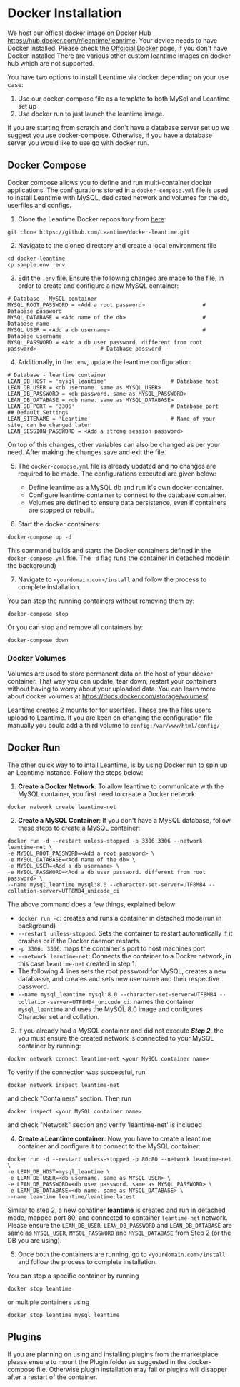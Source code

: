 # Docker Installation

We host our offical docker image on Docker Hub https://hub.docker.com/r/leantime/leantime. Your device needs to have Docker Installed. Please check the [Offcicial Docker](https://docs.docker.com/get-docker/) page, if you don't have Docker installed
There are various other custom leantime images on docker hub which are not supported.

You have two options to install Leantime via docker depending on your use case:

1. Use our docker-compose file as a template to both MySql and Leantime set up
2. Use docker run to just launch the leantime image.

If you are starting from scratch and don't have a database server set up we suggest you use docker-compose. Otherwise, if you have a database server you would like to use go with docker run.

## Docker Compose

Docker compose allows you to define and run multi-container docker applications. The configurations stored in a `docker-compose.yml` file is used to install Leantime with MySQL, dedicated network and volumes for the db, userfiles and configs.

1. Clone the Leantime Docker repoository from [here](https://github.com/Leantime/docker-leantime):

```
git clone https://github.com/Leantime/docker-leantime.git
```

2. Navigate to the cloned directory and create a local environment file

```
cd docker-leantime
cp sample.env .env
```

3. Edit the `.env` file. Ensure the following changes are made to the file, in order to create and configure a new MySQL container:

```
# Database - MySQL container
MYSQL_ROOT_PASSWORD = <Add a root password>                  # Database password
MYSQL_DATABASE = <Add name of the db>                        # Database name
MYSQL_USER = <Add a db username>                             # Database username
MYSQL_PASSWORD = <Add a db user password. different from root password>                    # Database password
```

4. Additionally, in the `.env`, update the leantime configuration:

```
# Database - leantime container
LEAN_DB_HOST = 'mysql_leantime'                    # Database host
LEAN_DB_USER = <db username. same as MYSQL_USER>
LEAN_DB_PASSWORD = <db password. same as MYSQL_PASSWORD>
LEAN_DB_DATABASE = <db name. same as MYSQL_DATABASE>
LEAN_DB_PORT = '3306'                              # Database port
## Default Settings
LEAN_SITENAME = 'Leantime'                         # Name of your site, can be changed later
LEAN_SESSION_PASSWORD = <Add a strong session password>
```

On top of this changes, other variables can also be changed as per your need. After making the changes save and exit the file.

5. The `docker-compose.yml` file is already updated and no changes are required to be made. The configurations executed are given below:

   - Define leantime as a MySQL db and run it's own docker container.
   - Configure leantime container to connect to the database container.
   - Volumes are defined to ensure data persistence, even if containers are stopped or rebuilt.

6. Start the docker containers:

```
docker-compose up -d
```

This command builds and starts the Docker containers defined in the `docker-compose.yml` file. The `-d` flag runs the container in detached mode(in the background)

7. Navigate to `<yourdomain.com>/install` and follow the process to complete installation.


You can stop the running containers without removing them by:

```
docker-compose stop
```

Or you can stop and remove all containers by:

```
docker-compose down
```


### Docker Volumes
Volumes are used to store permanent data on the host of your docker container. That way you can update, tear down, restart your containers without having to worry about your uploaded data. You can learn more about docker volumes at https://docs.docker.com/storage/volumes/

Leantime creates 2 mounts for for userfiles. These are the files users upload to Leantime. If you are keen on changing the configuration file manually you could add a third volume to `config:/var/www/html/config/`

## Docker Run

The other quick way to to intall Leantime, is by using Docker run to spin up an Leantime instance. Follow the steps below:

1. **Create a Docker Network**:
To allow leantime to communicate with the MySQL container, you first need to create a Docker network:

```
docker network create leantime-net
```

2. **Create a MySQL Container**:
If you don't have a MySQL database, follow these steps to create a MySQL container:

```
docker run -d --restart unless-stopped -p 3306:3306 --network leantime-net \
-e MYSQL_ROOT_PASSWORD=<Add a root password> \
-e MYSQL_DATABASE=<Add name of the db> \
-e MYSQL_USER=<Add a db username> \
-e MYSQL_PASSWORD=<Add a db user password. different from root password> \
--name mysql_leantime mysql:8.0 --character-set-server=UTF8MB4 --collation-server=UTF8MB4_unicode_ci
```

The above command does a few things, explained below:
* `docker run -d`: creates and runs a container in detached mode(run in background)
* `--restart unless-stopped`: Sets the container to restart automatically if it crashes or if the Docker daemon restarts.
* `-p 3306: 3306`: maps the container's port to host machines port
* `--network leantime-net`: Connects the container to a Docker network, in this case `leantime-net` created in step 1.
* The following 4 lines sets the root password for MySQL, creates a new databasse, and creates and sets new username and their respective password.
* `--name mysql_leantime mysql:8.0 --character-set-server=UTF8MB4 --collation-server=UTF8MB4_unicode_ci`: names the container `mysql_leantime` and uses the MySQL 8.0 image and configures Character set and collation.

3. If you already had a MySQL container and did not execute ***Step 2***, the you must ensure the created network is connected to your MySQL container by running:
```
docker network connect leantime-net <your MySQL container name>
```

To verify if the connection was successful, run
```
docker network inspect leantime-net
```

and check "Containers" section. Then run 
```
docker inspect <your MySQL container name>
```
and check "Network" section and verify 'leantime-net' is included

4. **Create a Leantime container**: Now, you have to create a leantime container and configure it to connect to the MySQL container:

```
docker run -d --restart unless-stopped -p 80:80 --network leantime-net \
-e LEAN_DB_HOST=mysql_leantime \
-e LEAN_DB_USER=<db username. same as MYSQL_USER> \
-e LEAN_DB_PASSWORD=<db user password. same as MYSQL_PASSWORD> \
-e LEAN_DB_DATABASE=<db name. same as MYSQL_DATABASE> \
--name leantime leantime/leantime:latest
```
Similar to step 2, a new conatiner **leantime** is created and run in detached mode, mapped port 80, and connected to container `leantime-net` network. Please ensure the `LEAN_DB_USER`, `LEAN_DB_PASSWORD` and `LEAN_DB_DATABASE` are same as `MYSQL_USER`, `MYSQL_PASSWORD` and `MYSQL_DATABASE` from Step 2 (or the DB you are using).

5. Once both the containers are running, go to `<yourdomain.com>/install` and follow the process to complete installation.

You can stop a specific container by running 
```
docker stop leantime
```
or multiple containers using
```
docker stop leantime mysql_leantime
```

## Plugins

If you are planning on using and installing plugins from the marketplace please ensure to mount the Plugin folder as suggested in the docker-compose file. Otherwise plugin installation may fail or plugins will disapper after a restart of the container.

<!--

## Updates

### Using docker run

Every time we release a new version we create a new image on docker hub. Your host will not know about the update until you update your local docker image.
To check which version your have installed you can run

`docker images`

Look for Leantime. If the version says `latest` you will have to check the date of that image and compare when Leantime was last updated on https://hub.docker.com/r/leantime/leantime/tags

You can pull the latest version from docker hub using

`docker pull leantime:leantime`

Now that you have the latest image you need to update your container. This step requires you to stop and remove your current container and start a new one.

> But wait, won't I lose all my configuration changes and files?

Yes, this is why we created volumes above to keep your uploaded files. Configuration file values are passed in using the docker run or docker compose file.

Next let's find the old Leantime container using:

`docker ps -a --filter "ancestor=leantime:latest"` (If you installed Leantime with a specific version tag you should search for that version)

You should see a list of all docker containers with that version. You can now stop all containers using:

`docker stop $(docker ps -aq  --filter "ancestor=leantime:latest")`

Alternatively you can use the container id from the previous output and stop a container via

`docker stop <<containerID>>`

Now remove the old containers:

`docker rm $(docker ps -aq --filter "ancestor=leantime:latest")`

or

`docker rm <<containerID>>`

You can now follow the instructions above to set up an updated Leantime container using Docker run.

### Using docker-compose

Once again, docker compose makes things a lot easier. Here all you have to do is run the following commands in the folder of your compose file:

```
docker-compose pull
docker-compose up -d
```

Done. Docker will handle the download, stopping and recreation of your containers.

## Common Problems

### I forgot to add my docker volume, how can I add it later?

Once a container is running you cannot add a volume after the fact. However you can create a new container that includes the volumes (see above) and then copy the files from one container to another using `docker cp`

First create your new container using either docker compose or docker run. Instructions are above.

You should now have 2 Leantime containers. You need to find your container IDs to copy from and to containers:

`docker ps -a --filter "ancestor=leantime:latest"`

This will output a list of your containers. Write down the container id of your old container

Now copy the files from your old container to your local directory:

```
docker cp CONTAINERID:/var/www/html/public/userfiles /someLocalPath/public/userfiles
docker cp CONTAINERID:/var/www/html/userfiles /someLocalPath/userfiles
```

Now find the volumes docker created on your host. Usually these are stored in your docker application folders:

```
/var/lib/docker/volumes/public_userfiles/_data
/var/lib/docker/volumes/userfiles/_data
```

Move the files into the data folders and your new containers should now include your old files. At this point you can stop and remove the old container as this won't be needed anymore.

### I can't access the site from my public IP.

The scenario. You have a server with the IP 10.x.x.x and executed the docker commands above. Now your docker container will have it's own IP umder 172.x.x.x
If you want to access the site from outside of your local network using the IP 10.x.x.x you have to define that route in your host. There are many different ways to do that and covering this here would far exceed the goal of this documentation.
Docker recommends creating a network that is connected to your local network adapter: https://blog.oddbit.com/post/2018-03-12-using-docker-macvlan-networks/
You can find 4 other ways outlined here: http://blog.oddbit.com/post/2014-08-11-four-ways-to-connect-a-docker/ -->
